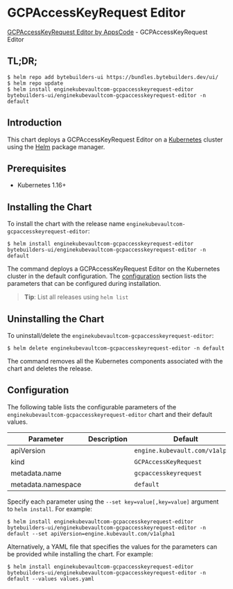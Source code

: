 # GCPAccessKeyRequest Editor

[GCPAccessKeyRequest Editor by AppsCode](https://byte.builders) - GCPAccessKeyRequest Editor

## TL;DR;

```console
$ helm repo add bytebuilders-ui https://bundles.bytebuilders.dev/ui/
$ helm repo update
$ helm install enginekubevaultcom-gcpaccesskeyrequest-editor bytebuilders-ui/enginekubevaultcom-gcpaccesskeyrequest-editor -n default
```

## Introduction

This chart deploys a GCPAccessKeyRequest Editor on a [Kubernetes](http://kubernetes.io) cluster using the [Helm](https://helm.sh) package manager.

## Prerequisites

- Kubernetes 1.16+

## Installing the Chart

To install the chart with the release name `enginekubevaultcom-gcpaccesskeyrequest-editor`:

```console
$ helm install enginekubevaultcom-gcpaccesskeyrequest-editor bytebuilders-ui/enginekubevaultcom-gcpaccesskeyrequest-editor -n default
```

The command deploys a GCPAccessKeyRequest Editor on the Kubernetes cluster in the default configuration. The [configuration](#configuration) section lists the parameters that can be configured during installation.

> **Tip**: List all releases using `helm list`

## Uninstalling the Chart

To uninstall/delete the `enginekubevaultcom-gcpaccesskeyrequest-editor`:

```console
$ helm delete enginekubevaultcom-gcpaccesskeyrequest-editor -n default
```

The command removes all the Kubernetes components associated with the chart and deletes the release.

## Configuration

The following table lists the configurable parameters of the `enginekubevaultcom-gcpaccesskeyrequest-editor` chart and their default values.

|     Parameter      | Description |             Default             |
|--------------------|-------------|---------------------------------|
| apiVersion         |             | `engine.kubevault.com/v1alpha1` |
| kind               |             | `GCPAccessKeyRequest`           |
| metadata.name      |             | `gcpaccesskeyrequest`           |
| metadata.namespace |             | `default`                       |


Specify each parameter using the `--set key=value[,key=value]` argument to `helm install`. For example:

```console
$ helm install enginekubevaultcom-gcpaccesskeyrequest-editor bytebuilders-ui/enginekubevaultcom-gcpaccesskeyrequest-editor -n default --set apiVersion=engine.kubevault.com/v1alpha1
```

Alternatively, a YAML file that specifies the values for the parameters can be provided while
installing the chart. For example:

```console
$ helm install enginekubevaultcom-gcpaccesskeyrequest-editor bytebuilders-ui/enginekubevaultcom-gcpaccesskeyrequest-editor -n default --values values.yaml
```
